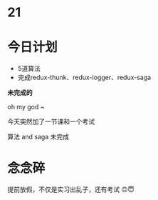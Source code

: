 # 21

# 今日计划

- 5道算法
- 完成redux-thunk、redux-logger、redux-saga



**未完成的**

oh my god ~

今天突然加了一节课和一个考试

算法 and saga 未完成

# 念念碎

提前放假，不仅是实习出乱子，还有考试 🙃😇